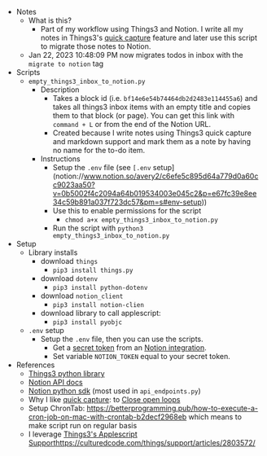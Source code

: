 - Notes
    - What is this?
        - Part of my workflow using Things3 and Notion. I write all my notes in Things3's [quick capture](https://culturedcode.com/things/support/articles/2249437/) feature and later use this script to migrate those notes to Notion.
    - Jan 22, 2023 10:48:09 PM now migrates todos in inbox with the `migrate to notion` tag
- Scripts
    - `empty_things3_inbox_to_notion.py`
        - Description
            - Takes a block id (i.e. `bf14e6e54b74464db2d2483e114455a6`) and takes all things3 inbox items with an empty title and copies them to that block (or page). You can get this link with `command + L` or from the end of the Notion URL.
            - Created because I write notes using Things3 quick capture and markdown support and mark them as a note by having no name for the to-do item.
        - Instructions
            - Setup the `.env` file (see `[.env` setup](notion://www.notion.so/avery2/c6efe5c895d64a779d0a60cc9023aa50?v=0b5002f4c2094a64b019534003e045c2&p=e67fc39e8ee34c59b891a037f723dc57&pm=s#env-setup))
            - Use this to enable permissions for the script
                - `chmod a+x empty_things3_inbox_to_notion.py`
            - Run the script with `python3 empty_things3_inbox_to_notion.py`
- Setup
    - Library installs
        - download `things`
            - `pip3 install things.py`
        - download `dotenv`
            - `pip3 install python-dotenv`
        - download `notion_client`
            - `pip3 install notion-clien`
        - download library to call applescript:
            - `pip3 install pyobjc`
    - `.env` setup
        - Setup the `.env` file, then you can use the scripts.
            - Get a [secret token](https://developers.notion.com/docs/authorization) from an [Notion integration](https://www.notion.so/help/create-integrations-with-the-notion-api).
            - Set variable `NOTION_TOKEN` equal to your secret token.
- References
    - [Things3 python library](https://github.com/thingsapi/things.py#documentation)
    - [Notion API docs](https://developers.notion.com/docs/getting-started)
    - [Notion python sdk](https://github.com/ramnes/notion-sdk-py) (most used in `api_endpoints.py`)
    - Why I like [quick capture](https://culturedcode.com/things/support/articles/2249437/): to [Close open loops](https://notes.andymatuschak.org/z8d4eJNaKrVDGTFpqRnQUPRkexB7K6XbcffAV)
    - Setup ChronTab: https://betterprogramming.pub/how-to-execute-a-cron-job-on-mac-with-crontab-b2decf2968eb which means to make script run on regular basis
    - I leverage [Things3's Applescript Support](https://culturedcode.com/things/support/articles/2803572/)https://culturedcode.com/things/support/articles/2803572/
